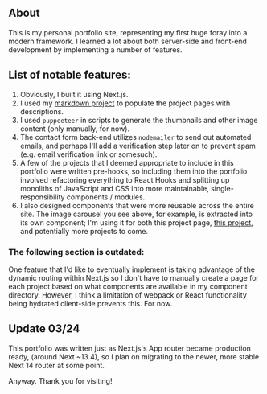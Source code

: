 ## About

This is my personal portfolio site, representing my first huge foray into a modern framework. I learned a lot about both server-side and front-end development by implementing a number of features.

## List of notable features:

1. Obviously, I built it using Next.js.
2. I used my [markdown project](/other/Markdown) to populate the project pages with descriptions.
3. I used `puppeeteer` in scripts to generate the thumbnails and other image content (only manually, for now).
4. The contact form back-end utilizes `nodemailer` to send out automated emails, and perhaps I'll add a verification step later on to prevent spam (e.g. email verification link or somesuch).
5. A few of the projects that I deemed appropriate to include in this portfolio were written pre-hooks, so including them into the portfolio involved refactoring everything to React Hooks and splitting up monoliths of JavaScript and CSS into more maintainable, single-responsibility components / modules.
6. I also designed components that were more reusable across the entire site. The image carousel you see above, for example, is extracted into its own component; I'm using it for both this project page, [this project](/featured/BlockBuildersGC), and potentially more projects to come.

### The following section is outdated:

One feature that I'd like to eventually implement is taking advantage of the dynamic routing within Next.js so I don't have to manually create a page for each project based on what components are available in my component directory. However, I think a limitation of webpack or React functionality being hydrated client-side prevents this. For now.

## Update 03/24

This portfolio was written just as Next.js's App router became production ready, (around Next ~13.4), so I plan on migrating to the newer, more stable Next 14 router at some point.

Anyway. Thank you for visiting!

[markdown project]: /other/Markdown
[featured project]: /featured/BlockBuildersGC
